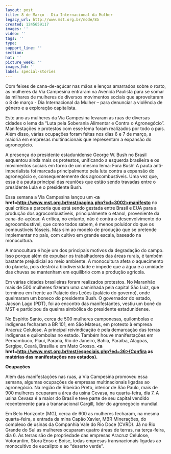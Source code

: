 ```yaml
---
layout: post
title: 8 de Março - Dia Internacional da Mulher
legacy_url: http://www.mst.org.br/node/85
created: 1245659117
images: ''
video: ''
tags: ''
type: 
support_line: ''
section: 
hat: ''
picture_week: ''
images_hd: ''
label: special-stories
---
```

Com feixes de cana-de-açúcar nas mãos e lenços amarrados sobre o rosto, as mulheres da Via Campesina entraram na Avenida Paulista para se somar às milhares de mulheres de diversos movimentos sociais que aproveitaram o 8 de março - Dia Internacional da Mulher – para denunciar a violência de gênero e a exploração capitalista. 

Este ano as mulheres da Via Campesina levaram as ruas de diversas cidades o lema da “Luta pela Soberania Alimentar e Contra o Agronegócio”. Manifestações e protestos com esse lema foram realizados por todo o país. Além disso, várias ocupações foram feitas nos dias 6 e 7 de março, a maioria em empresas multinacionais que representam a expansão do agronegócio. 

A presença do presidente estadunidense George W. Bush no Brasil esquentou ainda mais os protestos, unificando a esquerda brasileira e os movimentos sociais em torno de um mesmo lema: Fora Bush! A pauta anti-imperialista foi marcada principalmente pela luta contra a expansão do agronegócio e, consequentemente dos agrocombustíveis. Uma vez que, essa é a pauta principal das reuniões que estão sendo travadas entre o presidente Lula e o presidente Bush.

Essa semana a Via Campesina lançou um <b><a href=http://www.mst.org.br/mst/pagina.php?cd=3002>manifesto</a></b> no qual critica a parceria que está sendo gestada entre Brasil e EUA para a produção dos agrocombustíveis, principalmente o etanol, proveniente da cana-de-açúcar. A crítica, no entanto, não é contra o desenvolvimento do agrocombustível, que como todos sabem, é menos poluidor do que os combustíveis fósseis.  Mas sim ao modelo de produção que se pretende implementar no país, com cultivo em grande escala, baseado na monocultura. 

A monocultura é hoje um dos principais motivos da degradação do campo. Isso porque além de expulsar os trabalhadores das áreas rurais, é também bastante prejudicial ao meio ambiente. A monocultura afeta o aquecimento do planeta, pois destrói a biodiversidade e impede que a água e a umidade das chuvas se mantenham em equilíbrio com a produção agrícola. 

Em várias cidades brasileiras foram realizados protestos. No Maranhão mais de 500 mulheres fizeram uma caminhada pela capital São Luiz, que terminou em frente ao Palácio dos Leões (palácio do governo), onde queimaram um boneco do presidente Bush. O governador do estado, Jacson Lago (PDT), foi ao encontro das manifestantes, vestiu um boné do MST e participou da queima simbólica do presidente estadunidense.

No Espírito Santo, cerca de 500 mulheres camponesas, quilombolas e indígenas fecharam a BR 101, em São Mateus, em protesto à empresa Aracruz Celulose. A principal reivindicação é pela demarcação das terras indígenas e quilombolas no estado. Também houve manifestações em Pernambuco, Piauí, Paraná, Rio de Janeiro, Bahia, Paraíba, Alagoas, Sergipe, Ceará, Brasília e em Mato Grosso. <b><a href=http://www.mst.org.br/mst/especiais.php?ed=36>(Confira as matérias das manifestações nos estados). </a></b>

<b>Ocupações</b>

Além das manifestações nas ruas, a Via Campesina promoveu essa semana, algumas ocupações de empresas multinacionais ligadas ao agronegócio. Na região de Ribeirão Preto, interior de São Paulo, mais de 900 mulheres ocuparam a área da usina Cevasa, na quarta-feira, dia 7. A usina Cevasa é a maior do Brasil e teve parte de seu capital vendido recentemente para a transnacional Cargill, líder do agronegócio mundial.

Em Belo Horizonte (MG), cerca de 600 as mulheres fecharam, na mesma quarta-feira, a entrada da mina Capão Xavier, MBR Minerações, do complexo de usinas da Companhia Vale do Rio Doce (CVRD). Já no Rio Grande do Sul as mulheres ocuparam quatro áreas de terras, na terça-feira, dia 6. As terras são de propriedade das empresas Aracruz Celulose, Votorantim, Stora Enso e Boise, todas empresas transnacionais ligadas ao monocultivo de eucalipto e ao “deserto verde”.

